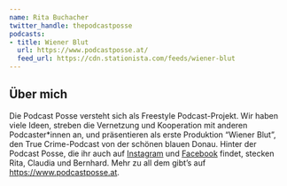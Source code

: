 ```yaml
---
name: Rita Buchacher
twitter_handle: thepodcastposse
podcasts:
- title: Wiener Blut
  url: https://www.podcastposse.at/
  feed_url: https://cdn.stationista.com/feeds/wiener-blut 
---
```


## Über mich

Die Podcast Posse versteht sich als Freestyle Podcast-Projekt. Wir haben viele
Ideen, streben die Vernetzung und Kooperation mit anderen Podcaster*innen an,
und präsentieren als erste Produktion “Wiener Blut”, den True Crime-Podcast von
der schönen blauen Donau. Hinter der Podcast Posse, die ihr auch auf
[Instagram](https://instagram.com/podcastpossevienna) und
[Facebook](https://facebook.com/ThePodcastPosse) findet,
stecken Rita, Claudia und Bernhard. Mehr zu all dem gibt’s auf
<https://www.podcastposse.at>.
